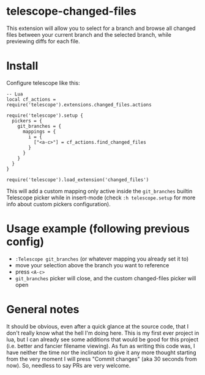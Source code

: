 # telescope-changed-files
This extension will allow you to select for a branch and browse all changed files between your current branch and the selected branch, while previewing diffs for each file.

# Install
Configure telescope like this:
```
-- Lua
local cf_actions = require('telescope').extensions.changed_files.actions

require('telescope').setup {
  pickers = {
    git_branches = {
      mappings = {
        i = {
          ["<a-c>"] = cf_actions.find_changed_files
        }
      }
    }
  }
}

require('telescope').load_extension('changed_files')
```

This will add a custom mapping only active inside the `git_branches` builtin Telescope picker while in insert-mode
(check `:h telescope.setup` for more info about custom pickers configuration).

# Usage example (following previous config)
- `:Telescope git_branches` (or whatever mapping you already set it to)
- move your selection above the branch you want to reference
- press `<A-c>`
- `git_branches` picker will close, and the custom changed-files picker will open

# General notes
It should be obvious, even after a quick glance at the source code, that I don't really know what the hell I'm doing here.
This is my first ever project in lua, but I can already see some additions that would be good for this project (i.e. better and fancier filename viewing).
As fun as writing this code was, I have neither the time nor the inclination to give it any more thought starting from the very moment I will press "Commit changes" (aka 30 seconds from now). So, needless to say PRs are very welcome.
